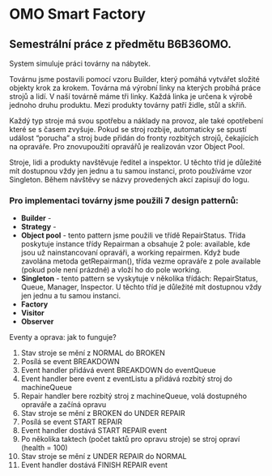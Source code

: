 # OMO Smart Factory

## Semestrální práce z předmětu B6B36OMO. 

System simuluje práci továrny na nábytek. 

Továrnu jsme postavili pomocí vzoru Builder, který pomáhá vytvářet složité objekty krok za krokem. Továrna má výrobní linky na kterých probíhá práce strojů a lidí. V naší továrně máme tři linky. Každá linka je určena k výrobě jednoho druhu produktu. Mezi produkty továrny patří židle, stůl a skříň. 

Každý typ stroje má svou spotřebu a náklady na provoz, ale také opotřebení které se s časem zvyšuje. Pokud se stroj rozbije, automaticky se spustí událost “porucha” a stroj bude přidán do fronty rozbitých strojů, čekajících na opraváře. Pro znovupoužití opravářů je realizován vzor Object Pool.

Stroje, lidi a produkty navštěvuje ředitel a inspektor. U těchto tříd je důležité mít dostupnou vždy jen jednu a tu samou instanci, proto používáme vzor Singleton.  Během návštěvy se názvy provedených akcí zapisují do logu.

### Pro implementaci továrny jsme použili 7 design patternů:
* **Builder** - 
* **Strategy** - 
* **Object pool** - tento pattern jsme použili ve třídě RepairStatus. Třída poskytuje instance třídy Repairman a obsahuje 2 pole: available, kde jsou už nainstancovaní opraváři, a working repairmen. Když bude zavolána metoda getRepairman(), třída vezme opraváře z pole available (pokud pole není prázdné)  a vloží ho do pole working.
* **Singleton** - tento pattern se vyskytuje v několika třídách: RepairStatus, Queue, Manager, Inspector. U těchto tříd je důležité mít dostupnou vždy jen jednu a tu samou instanci.
* **Factory**
* **Visitor**
* **Observer**
 

Eventy a oprava: jak to funguje?

1. Stav stroje se mění z NORMAL do BROKEN
2. Posílá se event BREAKDOWN
3. Event handler přidává event BREAKDOWN do eventQueue
4. Event handler bere event z eventListu a přidává rozbitý stroj do machineQueue
5. Repair handler bere rozbitý stroj z machineQueue, volá dostupného opraváře a začíná opravu
6. Stav stroje se mění z BROKEN do UNDER REPAIR
7. Posílá se event START REPAIR
8. Event handler dostává START REPAIR event 
9. Po několika taktech (počet taktů pro opravu stroje) se stroj opraví (health = 100)
10. Stav stroje se mění z UNDER REPAIR do NORMAL
11. Event handler dostává FINISH REPAIR event 

